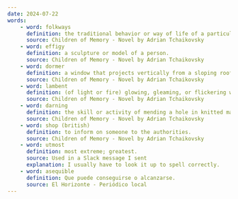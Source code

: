 ```yaml
---
date: 2024-07-22
words:
    - word: folkways
      definition: the traditional behavior or way of life of a particular community or group of people.
      source: Children of Memory - Novel by Adrian Tchaikovsky
    - word: effigy
      definition: a sculpture or model of a person.
      source: Children of Memory - Novel by Adrian Tchaikovsky
    - word: dormer
      definition: a window that projects vertically from a sloping roof.
      source: Children of Memory - Novel by Adrian Tchaikovsky
    - word: lambent
      definition: (of light or fire) glowing, gleaming, or flickering with a soft radiance.
      source: Children of Memory - Novel by Adrian Tchaikovsky
    - word: darning
      definition: the skill or activity of mending a hole in knitted material by interweaving yarn with a needle.
      source: Children of Memory - Novel by Adrian Tchaikovsky
    - word: shop (british)
      definition: to inform on someone to the authorities.
      source: Children of Memory - Novel by Adrian Tchaikovsky
    - word: utmost
      definition: most extreme; greatest.
      source: Used in a Slack message I sent
      explanation: I usually have to look it up to spell correctly.
    - word: asequible
      definition: Que puede conseguirse o alcanzarse.
      source: El Horizonte - Periódico local
---
```

